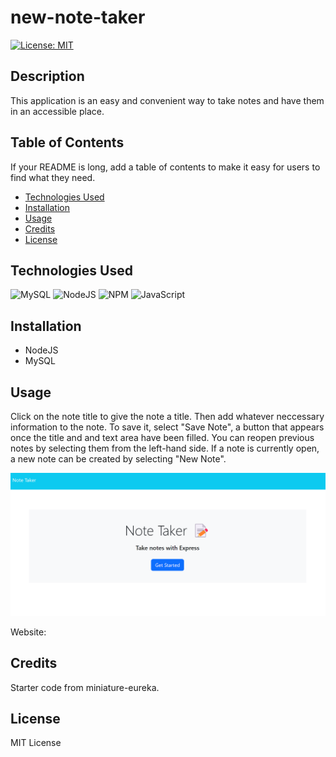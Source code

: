 # new-note-taker

[![License: MIT](https://img.shields.io/badge/License-MIT-yellow.svg)](https://opensource.org/licenses/MIT)

## Description

This application is an easy and convenient way to take notes and have them in an accessible place.

## Table of Contents

If your README is long, add a table of contents to make it easy for users to find what they need.

- [Technologies Used](#technologies-used)
- [Installation](#installation)
- [Usage](#usage)
- [Credits](#credits)
- [License](#license)

## Technologies Used

![MySQL](https://img.shields.io/badge/mysql-%2300f.svg?style=for-the-badge&logo=mysql&logoColor=white) 	![NodeJS](https://img.shields.io/badge/node.js-6DA55F?style=for-the-badge&logo=node.js&logoColor=white) ![NPM](https://img.shields.io/badge/NPM-%23CB3837.svg?style=for-the-badge&logo=npm&logoColor=white) 	![JavaScript](https://img.shields.io/badge/javascript-%23323330.svg?style=for-the-badge&logo=javascript&logoColor=%23F7DF1E)

## Installation

- NodeJS
- MySQL

## Usage

Click on the note title to give the note a title. Then add whatever neccessary information to the note. To save it, select "Save Note", a button that appears once the title and and text area have been filled. You can reopen previous notes by selecting them from the left-hand side. If a note is currently open, a new note can be created by selecting "New Note".

![screenshot of note-taker application](public/assets/images/note-taker.png)

Website: 

## Credits

Starter code from miniature-eureka.

## License

MIT License
